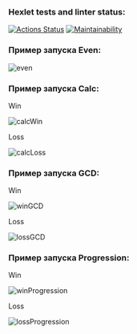 ### Hexlet tests and linter status:
[![Actions Status](https://github.com/nitefan/java-project-61/workflows/hexlet-check/badge.svg)](https://github.com/nitefan/java-project-61/actions)
[![Maintainability](https://api.codeclimate.com/v1/badges/619cf376ebcafe7b4087/maintainability)](https://codeclimate.com/github/nitefan/java-project-61/maintainability)

### Пример запуска Even:
![even](https://user-images.githubusercontent.com/121972913/211871944-1359432e-8cda-48dd-90f0-0d20404a19dd.jpg)

### Пример запуска Calc:
Win

![calcWin](https://user-images.githubusercontent.com/121972913/212411288-976b3374-6150-445b-a2a0-11ff513392e1.jpg)

Loss

![calcLoss](https://user-images.githubusercontent.com/121972913/212411295-f755bd5d-89df-4328-b0d9-c8b4d00bd648.jpg)

### Пример запуска GCD:
Win

![winGCD](https://user-images.githubusercontent.com/121972913/212738026-9b2b3ebc-003a-407a-8d78-81aa895df7fb.jpg)

Loss

![lossGCD](https://user-images.githubusercontent.com/121972913/212738031-62ad1db6-708c-41a5-ab5c-9d220e4f7211.jpg)

### Пример запуска Progression:
Win

![winProgression](https://user-images.githubusercontent.com/121972913/212769791-30addbc9-b060-49ac-a876-93b0617805df.jpg)

Loss

![lossProgression](https://user-images.githubusercontent.com/121972913/212769790-c10f0681-b19f-4221-aaa9-32da6b8e216b.jpg)
